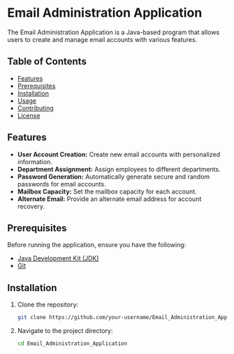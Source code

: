 # Email Administration Application

The Email Administration Application is a Java-based program that allows users to create and manage email accounts with various features.

## Table of Contents

- [Features](#features)
- [Prerequisites](#prerequisites)
- [Installation](#installation)
- [Usage](#usage)
- [Contributing](#contributing)
- [License](#license)

## Features

- **User Account Creation:** Create new email accounts with personalized information.
- **Department Assignment:** Assign employees to different departments.
- **Password Generation:** Automatically generate secure and random passwords for email accounts.
- **Mailbox Capacity:** Set the mailbox capacity for each account.
- **Alternate Email:** Provide an alternate email address for account recovery.

## Prerequisites

Before running the application, ensure you have the following:

- [Java Development Kit (JDK)](https://www.oracle.com/java/technologies/javase-downloads.html)
- [Git](https://git-scm.com/)

## Installation

1. Clone the repository:

   ```bash
   git clone https://github.com/your-username/Email_Administration_Application.git

2. Navigate to the project directory:

   ```bash
   cd Email_Administration_Application

